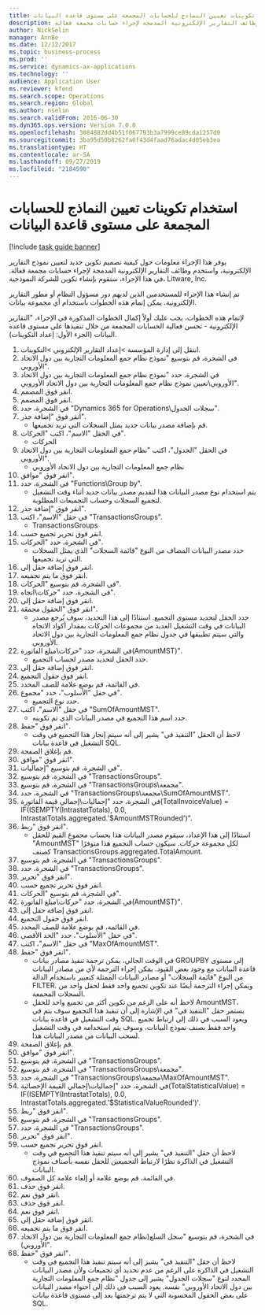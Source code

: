 ```yaml
---
title: استخدام تكوينات تعيين النماذج للحسابات المجمعة على مستوى قاعدة البيانات
description: يوفر هذا الإجراء معلومات حول كيفية تصميم تكوين جديد لتعيين نموذج التقارير الإلكترونية، واستخدم وظائف التقارير الإلكترونية المدمجة لإجراء حسابات مجمعة فعالة.
author: NickSelin
manager: AnnBe
ms.date: 12/12/2017
ms.topic: business-process
ms.prod: ''
ms.service: dynamics-ax-applications
ms.technology: ''
audience: Application User
ms.reviewer: kfend
ms.search.scope: Operations
ms.search.region: Global
ms.author: nselin
ms.search.validFrom: 2016-06-30
ms.dyn365.ops.version: Version 7.0.0
ms.openlocfilehash: 3084882dd4b51f067793b3a7999ce89cda1257d9
ms.sourcegitcommit: 3ba95d50b8262fa0f43d4faad76adac4d05eb3ea
ms.translationtype: HT
ms.contentlocale: ar-SA
ms.lasthandoff: 09/27/2019
ms.locfileid: "2184590"
---
```

# <a name="use-model-mapping-configurations-for-aggregate-calculations-at-the-database-level"></a>استخدام تكوينات تعيين النماذج للحسابات المجمعة على مستوى قاعدة البيانات

[!include [task guide banner](../../includes/task-guide-banner.md)]

يوفر هذا الإجراء معلومات حول كيفية تصميم تكوين جديد لتعيين نموذج التقارير الإلكترونية، واستخدم وظائف التقارير الإلكترونية المدمجة لإجراء حسابات مجمعة فعالة. في هذا الإجراء، ستقوم بإنشاء تكوين للشركة النموذجية، Litware, Inc. 

تم إنشاء هذا الإجراء للمستخدمين الذين لديهم دور مسؤول النظام أو مطور التقارير الإلكترونية. يمكن إتمام هذه الخطوات باستخدام أي مجموعة بيانات.

 لإتمام هذه الخطوات، يجب عليك أولاً إكمال الخطوات المذكورة في الإجراء، "التقارير الإلكترونية - تحسن فعالية الحسابات المجمعة من خلال تنفيذها على مستوى قاعدة البيانات (الجزء الأول: إعداد التكوينات).

1. انتقل إلى إدارة المؤسسة >إعداد التقارير الإلكتروني >التكوينات.
2. في الشجرة، قم بتوسيع "نموذج نظام جمع المعلومات التجارية بين دول الاتحاد الأوروبي".
3. في الشجرة، حدد "نموذج نظام جمع المعلومات التجارية بين دول الاتحاد الأوروبي\تعيين نموذج نظام جمع المعلومات التجارية بين دول الاتحاد الأوروبي".
4. انقر فوق المصمم.
5. انقر فوق المصمم.
6. في الشجرة، حدد "Dynamics 365 for Operations\سجلات الجدول".
7. انقر فوق "إضافة جذر".
    * قم بإضافة مصدر بيانات جديد يمثل السجلات التي تريد تجميعها.  
8. في الحقل "الاسم"، اكتب "الحركات".
    * الحركات  
9. في الحقل "الجدول"، اكتب "نظام جمع المعلومات التجارية بين دول الاتحاد الأوروبي".
    * نظام جمع المعلومات التجارية بين دول الاتحاد الأوروبي  
10. انقر فوق "موافق".
11. في الشجرة، حدد "Functions\Group by".
    * يتم استخدام نوع مصدر البيانات هذا لتقديم مصدر بيانات جديد أثناء وقت التشغيل لتجميع السجلات وحساب التجميعات المطلوبة.  
12. انقر فوق "إضافة جذر".
13. في حقل "الاسم"، اكتب "TransactionsGroups".
    * TransactionsGroups  
14. انقر فوق تحرير تجميع حسب.
15. في الشجرة، حدد "الحركات".
    * حدد مصدر البيانات المضاف من النوع "قائمة السجلات" الذي يمثل السجلات التي تريد تجميعها.  
16. انقر فوق إضافة حقل إلى.
17. انقر فوق ما يتم تجميعه.
18. في الشجرة، قم بتوسيع "الحركات".
19. في الشجرة، حدد "حركات\اتجاه".
20. انقر فوق إضافة حقل إلى.
21. انقر فوق "الحقول مجمعَة".
    * حدد الحقل لتحديد مستوى التجميع. استنادًا إلى هذا التحديد، سوف يُرجع مصدر البيانات في وقت التشغيل العديد من مجموعات الحركات بمقدار أكواد الاتجاه والتي سيتم تطبيقها في جدول نظام جمع المعلومات التجارية بين دول الاتحاد الأوروبي.  
22. في الشجرة، حدد "حركات\مبلغ الفاتورة(AmountMST)".
    * حدد الحقل لتحديد مصدر لحساب التجميع.  
23. انقر فوق إضافة حقل إلى.
24. انقر فوق حقول التجميع.
25. في القائمة، قم بوضع علامة للصف المحدد.
26. في حقل "الأسلوب"، حدد "مجموع".
    * حدد نوع التجميع.  
27. في حقل "الاسم"، اكتب "SumOfAmountMST".
    * حدد اسم هذا التجميع في مصدر البيانات الذي تم تكوينه.  
28. انقر فوق "حفظ".
    * لاحظ أن الحقل "التنفيذ في" يشير إلى أنه سيتم إنجاز هذا التجميع في وقت التشغيل في قاعدة بيانات SQL.  
29. قم بإغلاق الصفحة.
30. انقر فوق "موافق".
31. في الشجرة، قم بتوسيع "إجماليات".
32. في الشجرة، قم بتوسيع "TransactionsGroups".
33. في الشجرة، قم بتوسيع "TransactionsGroups\مجمعة".
34. في الشجرة، حدد "TransactionsGroups\مجمعة\SumOfAmountMST".
35. في الشجرة، حدد "إجماليات\إجمالي قيمة الفاتورة(TotalInvoiceValue) = IF(ISEMPTY(IntrastatTotals), 0.0, IntrastatTotals.aggregated.'$AmountMSTRounded')".
36. انقر فوق "ربط".
    * استنادًا إلى هذا الإعداد، سيقوم مصدر البيانات هذا بحساب مجموع القيم للحقل "AmountMST" لكل مجموعة حركات. سيكون حساب التجميع هذا متوفرًا كصنف TransactionsGroups.aggregated.TotalAmount.  
37. في الشجرة، قم بتوسيع "TransactionsGroups".
38. في الشجرة، حدد "TransactionsGroups".
39. انقر فوق "تحرير".
40. انقر فوق تحرير تجميع حسب.
41. في الشجرة، قم بتوسيع "الحركات".
42. في الشجرة، حدد "حركات\مبلغ الفاتورة(AmountMST)".
43. انقر فوق إضافة حقل إلى.
44. انقر فوق حقول التجميع.
45. في القائمة، قم بوضع علامة للصف المحدد.
46. في حقل "الأسلوب"، حدد "الحد الأقصى".
47. في حقل "الاسم"، اكتب "MaxOfAmountMST".
48. انقر فوق "حفظ".
    * في الوقت الحالي، يمكن ترجمة تنفيذ مصادر بيانات GROUPBY إلى مستوى قاعدة البيانات مع وجود بعض القيود. يمكن إجراء الترجمة لأي من مصادر البيانات من النوع "قائمة السجلات" أو مصادر البيانات الممثلة كتعبير باستخدام الدالة FILTER. ويمكن إجراء الترجمة أيضًا عند تكوين تجميع واحد فقط لحقل واحد من السجلات المجمعة.  
    * لاحظ أنه على الرغم من تكوين أكثر من تجميع واحد للحقل AmountMST، يستمر حقل "التنفيذ في" في الإشارة إلى أن تنفيذ هذا التجميع سوف يتم في وقت التشغيل في قاعدة بيانات SQL. ويعود السبب في ذلك إلى ارتباط تجميع واحد فقط بصنف نموذج البيانات، وسوف يتم استخدامه في وقت التشغيل لسحب البيانات من مصدر البيانات هذا.  
49. قم بإغلاق الصفحة.
50. انقر فوق "موافق".
51. في الشجرة، قم بتوسيع "TransactionsGroups".
52. في الشجرة، قم بتوسيع "TransactionsGroups\مجمعة".
53. في الشجرة، حدد "TransactionsGroups\مجمعة\MaxOfAmountMST".
54. في الشجرة، حدد "إجماليات\إجمالي القيمة الإحصائية‬(TotalStatisticalValue) = IF(ISEMPTY(IntrastatTotals), 0.0, IntrastatTotals.aggregated.'$StatisticalValueRounded')'.
55. انقر فوق "ربط".
56. في الشجرة، قم بتوسيع "TransactionsGroups".
57. في الشجرة، حدد "TransactionsGroups".
58. انقر فوق "تحرير".
59. انقر فوق تحرير تجميع حسب.
    * لاحظ أن حقل "التنفيذ في" يشير إلى أنه سيتم تنفيذ هذا التجميع في وقت التشغيل في الذاكرة نظرًا لارتباط التجميعين للحقل نفسه بأصناف نموذج البيانات.   
60. في القائمة، قم بوضع علامة أو إلغاء علامة كل الصفوف.
61. انقر فوق حذف.
62. انقر فوق نعم.
63. انقر فوق حذف.
64. انقر فوق نعم.
65. انقر فوق إضافة حقل إلى.
66. انقر فوق ما يتم تجميعه.
67. في الشجرة، قم بتوسيع "سجل السلع‬(نظام جمع المعلومات التجارية بين دول الاتحاد الأوروبي)".
68. انقر فوق "حفظ".
    * لاحظ أن حقل "التنفيذ في" يشير إلى أنه سيتم تنفيذ هذا التجميع في وقت التشغيل في الذاكرة على الرغم من عدم تحديد أي تجميعات ولأن مصدر البيانات المحدد لنوع "سجلات الجدول" يشير إلى جدول "نظام جمع المعلومات التجارية بين دول الاتحاد الأوروبي" نفسه. يعود السبب في ذلك إلى احتواء مصدر البيانات على بعض الحقول المحسوبة التي لا يتم ترجمتها بعد إلى مستوى قاعدة بيانات SQL.  

